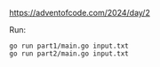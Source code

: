 https://adventofcode.com/2024/day/2

Run:

    go run part1/main.go input.txt
    go run part2/main.go input.txt
